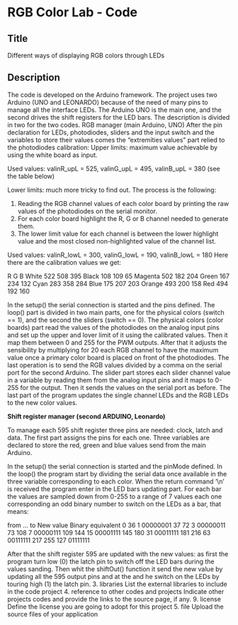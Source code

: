 RGB Color Lab - Code
================


Title
--------
Different ways of displaying RGB colors through LEDs 

Description
--------
The code is developed on the Arduino framework. The project uses two Arduino (UNO and LEONARDO) because of the need of many pins to manage all the interface LEDs. The Arduino UNO is the main one, and the second drives the shift registers for the LED bars. The description is divided in two for the two codes.
RGB manager (main Arduino, UNO)
After the pin declaration for LEDs, photodiodes, sliders and the input switch and the variables to store their values comes the “extremities values” part relied to the photodiodes calibration:
Upper limits: maximum value achievable by using the white board as input.

Used values:   valinR_upL = 525, valinG_upL = 495, valinB_upL = 380
(see the table below)

Lower limits: much more tricky to find out. The process is the following:
1)	Reading the RGB channel values of each color board by printing the raw values of the photodiodes on the serial monitor.
2)	For each color board highlight the R, G or B channel needed to generate them.
3)	The lower limit value for each channel is between the lower highlight value and the most closed non-highlighted value of the channel list.

Used values:	valinR_lowL = 300, valinG_lowL = 190, valinB_lowL = 180
Here there are the calibration values we get:

R	G	B
White	522	508	395
Black	108	109	65
Magenta	502	182	204
Green	167	234	132
Cyan	283	358	284
Blue	175	207	203
Orange	493	200	158
Red	494	192	160


In the setup() the serial connection is started and the pins defined.
The loop() part is divided in two main parts, one for the physical colors (switch == 1), and the second the sliders (switch == 0).
The physical colors (color boards) part read the values of the photodiodes on the analog input pins and set up the upper and lover limit of it using the calibrated values. Then it map them between 0 and 255 for the PWM outputs. After that it adjusts the sensibility by multiplying for 20 each RGB channel to have the maximum value once a primary color board is placed on front of the photodiodes.
The last operation is to send the RGB values divided by a comma on the serial port for the second Arduino.
The slider part stores each slider channel value in a variable by reading them from the analog input pins and it maps to 0-255 for the output. Then it sends the values on the serial port as before.
The last part of the program updates the single channel LEDs and the RGB LEDs to the new color values.

**Shift register manager (second ARDUINO, Leonardo)**

To manage each 595 shift register three pins are needed: clock, latch and data. The first part assigns the pins for each one. Three variables are declared to store the red, green and blue values send from the main Arduino.

In the setup() the serial connection is started and the pinMode defined.
In the loop() the program start by dividing the serial data once available in the three variable corresponding to each color. When the return command ‘\n’  is received the program enter in the LED bars updating part.
For each bar the values are sampled down from 0-255 to a range of 7 values each one corresponding an odd binary number to switch on the LEDs as a bar, that means:

from	… to	New value	Binary equivalent
0	36	1	00000001
37	72	3	00000011
73	108	7	00000111
109	144	15	00001111
145	180	31	00011111
181	216	63	00111111
217	255	127	01111111

After that the shift register 595 are updated with the new values: as first the program turn low (0) the latch pin to switch off the LED bars during the values sanding. Then whit the shiftOut() function it send the new value by updating all the 595 output pins and at the and he switch on the LEDs by touring high (1) the latch pin.
3. libraries 
List the external libraries to include in the code project
4. reference to other codes and projects
Indicate other projects codes and provide the links to the source page, if any.
9. license
Define the license you are going to adopt for this project
5. file
Upload the source files of your application
